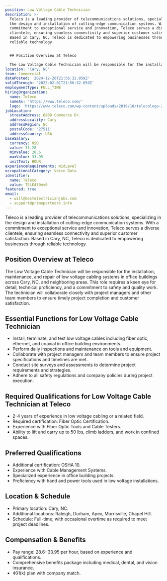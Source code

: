 ```yaml
---
position: Low Voltage Cable Technician
description: >-
  Teleco is a leading provider of telecommunications solutions, specializing in
  the design and installation of cutting-edge communication systems. With a
  commitment to exceptional service and innovation, Teleco serves a diverse
  clientele, ensuring seamless connectivity and superior customer satisfaction.
  Based in Cary, NC, Teleco is dedicated to empowering businesses through
  reliable technology.


  ## Position Overview at Teleco

  The Low Voltage Cable Technician will be responsible for the installati...
location: 'Cary, NC'
team: Commercial
datePosted: '2024-12-20T21:56:32.059Z'
validThrough: '2025-02-01T21:56:32.059Z'
employmentType: FULL_TIME
hiringOrganization:
  name: Teleco
  sameAs: 'https://www.teleco.com/'
  logo: 'https://www.teleco.com/wp-content/uploads/2019/10/telecologo-2023.png'
jobLocation:
  streetAddress: 6809 Commerce Dr.
  addressLocality: Cary
  addressRegion: NC
  postalCode: '27511'
  addressCountry: USA
baseSalary:
  currency: USD
  value: 31.28
  minValue: 28.6
  maxValue: 33.95
  unitText: HOUR
experienceRequirements: midLevel
occupationalCategory: Voice Data
identifier:
  name: Teleco
  value: TELE4l0mx0
featured: true
email:
  - will@bestelectricianjobs.com
  - support@primepartners.info
---
```




Teleco is a leading provider of telecommunications solutions, specializing in the design and installation of cutting-edge communication systems. With a commitment to exceptional service and innovation, Teleco serves a diverse clientele, ensuring seamless connectivity and superior customer satisfaction. Based in Cary, NC, Teleco is dedicated to empowering businesses through reliable technology.

## Position Overview at Teleco
The Low Voltage Cable Technician will be responsible for the installation, maintenance, and repair of low voltage cabling systems in office buildings across Cary, NC, and neighboring areas. This role requires a keen eye for detail, technical proficiency, and a commitment to safety and quality work. The technician will collaborate closely with project managers and other team members to ensure timely project completion and customer satisfaction.

## Essential Functions for Low Voltage Cable Technician
- Install, terminate, and test low voltage cables including fiber optic, ethernet, and coaxial in office building environments.
- Perform daily inspections and maintenance on tools and equipment.
- Collaborate with project managers and team members to ensure project specifications and timelines are met.
- Conduct site surveys and assessments to determine project requirements and strategies.
- Adhere to all safety regulations and company policies during project execution.

## Required Qualifications for Low Voltage Cable Technician at Teleco
- 2-4 years of experience in low voltage cabling or a related field.
- Required certification: Fiber Optic Certification.
- Experience with Fiber Optic Tools and Cable Testers.
- Ability to lift and carry up to 50 lbs, climb ladders, and work in confined spaces.

## Preferred Qualifications
- Additional certification: OSHA 10.
- Experience with Cable Management Systems.
- Specialized experience in office building projects.
- Proficiency with hand and power tools used in low voltage installations.

## Location & Schedule
- Primary location: Cary, NC.
- Additional locations: Raleigh, Durham, Apex, Morrisville, Chapel Hill.
- Schedule: Full-time, with occasional overtime as required to meet project deadlines.

## Compensation & Benefits
- Pay range: $28.6-$33.95 per hour, based on experience and qualifications.
- Comprehensive benefits package including medical, dental, and vision insurance.
- 401(k) plan with company match.
